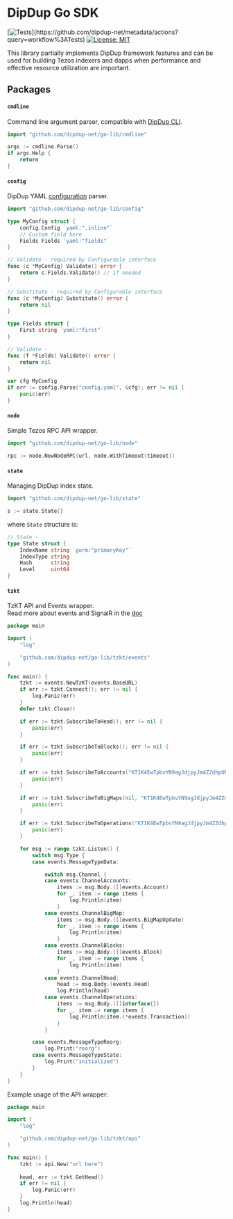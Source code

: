 # DipDup Go SDK

[![Tests](https://github.com/dipdup-net/metadata/workflows/Tests/badge.svg?)](https://github.com/dipdup-net/metadata/actions?query=workflow%3ATests)
[![License: MIT](https://img.shields.io/badge/License-MIT-yellow.svg)](https://opensource.org/licenses/MIT)

This library partially implements DipDup framework features and can be used for building Tezos indexers and dapps when performance and effective resource utilization are important.

## Packages

#### `cmdline`

Command line argument parser, compatible with [DipDup CLI](https://docs.dipdup.net/command-line).

```go
import "github.com/dipdup-net/go-lib/cmdline"

args := cmdline.Parse()
if args.Help {
	return
}
```

#### `config`

DipDup YAML [configuration](https://docs.dipdup.net/config-file-reference) parser.

```go
import "github.com/dipdup-net/go-lib/config"

type MyConfig struct {
	config.Config `yaml:",inline"`
    // Custom field here
    Fields Fields `yaml:"fields"`
}

// Validate - required by Configurable interface
func (c *MyConfig) Validate() error {
    return c.Fields.Validate() // if needed
}

// Substitute - required by Configurable interface
func (c *MyConfig) Substitute() error {
    return nil
}

type Fields struct {
    First string `yaml:"first"`
}

// Validate -
func (f *Fields) Validate() error {
    return nil
}

var cfg MyConfig
if err := config.Parse("config.yaml", &cfg); err != nil {
    panic(err)
}
```

#### `node`

Simple Tezos RPC API wrapper.

```go
import "github.com/dipdup-net/go-lib/node"

rpc := node.NewNodeRPC(url, node.WithTimeout(timeout))
```

#### `state`

Managing DipDup index state.

```go
import "github.com/dipdup-net/go-lib/state"

s := state.State{}
```

where `State` structure is:
```go
// State -
type State struct {
	IndexName string `gorm:"primaryKey"`
	IndexType string
	Hash      string
	Level     uint64
}
```

#### `tzkt`

TzKT API and Events wrapper.  
Read more about events and SignalR in the [doc](https://github.com/dipdup-net/go-lib/blob/master/tzkt/events/README.md)

```go
package main

import (
	"log"

	"github.com/dipdup-net/go-lib/tzkt/events"
)

func main() {
	tzkt := events.NewTzKT(events.BaseURL)
	if err := tzkt.Connect(); err != nil {
		log.Panic(err)
	}
	defer tzkt.Close()

	if err := tzkt.SubscribeToHead(); err != nil {
		panic(err)
	}

	if err := tzkt.SubscribeToBlocks(); err != nil {
		panic(err)
	}

	if err := tzkt.SubscribeToAccounts("KT1K4EwTpbvYN9agJdjpyJm4ZZdhpUNKB3F6"); err != nil {
		panic(err)
	}

	if err := tzkt.SubscribeToBigMaps(nil, "KT1K4EwTpbvYN9agJdjpyJm4ZZdhpUNKB3F6", ""); err != nil {
		panic(err)
	}

	if err := tzkt.SubscribeToOperations("KT1K4EwTpbvYN9agJdjpyJm4ZZdhpUNKB3F6", events.KindTransaction); err != nil {
		panic(err)
	}

	for msg := range tzkt.Listen() {
		switch msg.Type {
		case events.MessageTypeData:

			switch msg.Channel {
			case events.ChannelAccounts:
				items := msg.Body.([]events.Account)
				for _, item := range items {
					log.Println(item)
				}
			case events.ChannelBigMap:
				items := msg.Body.([]events.BigMapUpdate)
				for _, item := range items {
					log.Println(item)
				}
			case events.ChannelBlocks:
				items := msg.Body.([]events.Block)
				for _, item := range items {
					log.Println(item)
				}
			case events.ChannelHead:
				head := msg.Body.(events.Head)
				log.Println(head)
			case events.ChannelOperations:
				items := msg.Body.([]interface{})
				for _, item := range items {
					log.Println(item.(*events.Transaction))
				}
			}

		case events.MessageTypeReorg:
			log.Print("reorg")
		case events.MessageTypeState:
			log.Print("initialized")
		}
	}
}

```

Example usage of the API wrapper:

```go
package main

import (
	"log"

	"github.com/dipdup-net/go-lib/tzkt/api"
)

func main() {
    tzkt := api.New("url here")
    
    head, err := tzkt.GetHead()
    if err != nil {
        log.Panic(err)
    }
    log.Println(head)
}
```